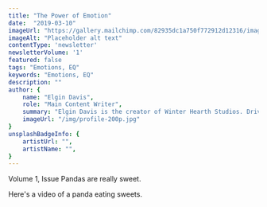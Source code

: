 ```yaml
---
title: "The Power of Emotion"
date:  "2019-03-10"
imageUrl: "https://gallery.mailchimp.com/82935dc1a750f772912d12316/images/77d52e17-6790-4f6c-9689-e6e737b808fa.jpg"
imageAlt: "Placeholder alt text"
contentType: 'newsletter'
newsletterVolume: '1'
featured: false
tags: "Emotions, EQ"
keywords: "Emotions, EQ"
description: ""
author: {
    name: "Elgin Davis",
    role: "Main Content Writer",
    summary: "Elgin Davis is the creator of Winter Hearth Studios. Driven by a passionate spirit and boundless curiosity, Davis' work seeks to explore the depths of humanity and what it might look like to live a hyper-meaningful existence here on earth.",
    imageUrl: "/img/profile-200p.jpg" 
}
unsplashBadgeInfo: {
    artistUrl: "",
    artistName: "",
}
---
```

Volume 1, Issue
Pandas are really sweet.

Here's a video of a panda eating sweets.

